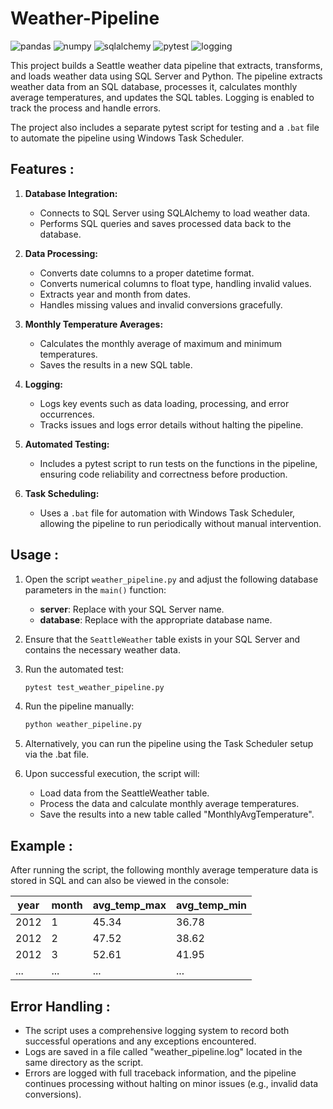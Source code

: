 # Weather-Pipeline
![pandas](https://img.shields.io/badge/pandas-1.5.0-blue) 
![numpy](https://img.shields.io/badge/numpy-1.21.0-green) 
![sqlalchemy](https://img.shields.io/badge/sqlalchemy-1.4.0-red)
![pytest](https://img.shields.io/badge/pytest-7.0.0-yellow)
![logging](https://img.shields.io/badge/logging-built--in-blue)

This project builds a Seattle weather data pipeline that extracts, transforms, and loads weather data using SQL Server and Python. The pipeline extracts weather data from an SQL database, processes it, calculates monthly average temperatures, and updates the SQL tables. Logging is enabled to track the process and handle errors.

The project also includes a separate pytest script for testing and a `.bat` file to automate the pipeline using Windows Task Scheduler.

## Features :

1. **Database Integration:**
   - Connects to SQL Server using SQLAlchemy to load weather data.
   - Performs SQL queries and saves processed data back to the database.

2. **Data Processing:**
   - Converts date columns to a proper datetime format.
   - Converts numerical columns to float type, handling invalid values.
   - Extracts year and month from dates.
   - Handles missing values and invalid conversions gracefully.

3. **Monthly Temperature Averages:**
   - Calculates the monthly average of maximum and minimum temperatures.
   - Saves the results in a new SQL table.

4. **Logging:**
   - Logs key events such as data loading, processing, and error occurrences.
   - Tracks issues and logs error details without halting the pipeline.

5. **Automated Testing:**
   - Includes a pytest script to run tests on the functions in the pipeline, ensuring code reliability and correctness before production.

6. **Task Scheduling:**
   - Uses a `.bat` file for automation with Windows Task Scheduler, allowing the pipeline to run periodically without manual intervention.

## Usage : 

1. Open the script `weather_pipeline.py` and adjust the following database parameters in the `main()` function:
   - **server**: Replace with your SQL Server name.
   - **database**: Replace with the appropriate database name.
     
2. Ensure that the `SeattleWeather` table exists in your SQL Server and contains the necessary weather data.
   
3. Run the automated test: 
   ```bash
   pytest test_weather_pipeline.py
   
4. Run the pipeline manually:
   ```bash
   python weather_pipeline.py
   
5. Alternatively, you can run the pipeline using the Task Scheduler setup via the .bat file.
   
6. Upon successful execution, the script will:
   - Load data from the SeattleWeather table.
   - Process the data and calculate monthly average temperatures.
   - Save the results into a new table called "MonthlyAvgTemperature".

## Example : 

After running the script, the following monthly average temperature data is stored in SQL and can also be viewed in the console:

| year | month | avg_temp_max | avg_temp_min |
|------|-------|--------------|--------------|
| 2012 | 1     | 45.34        | 36.78        |
| 2012 | 2     | 47.52        | 38.62        |
| 2012 | 3     | 52.61        | 41.95        |
| ...  | ...   | ...          | ...          |

## Error Handling : 

- The script uses a comprehensive logging system to record both successful operations and any exceptions encountered.
- Logs are saved in a file called "weather_pipeline.log" located in the same directory as the script.
- Errors are logged with full traceback information, and the pipeline continues processing without halting on minor issues (e.g., invalid data conversions).
